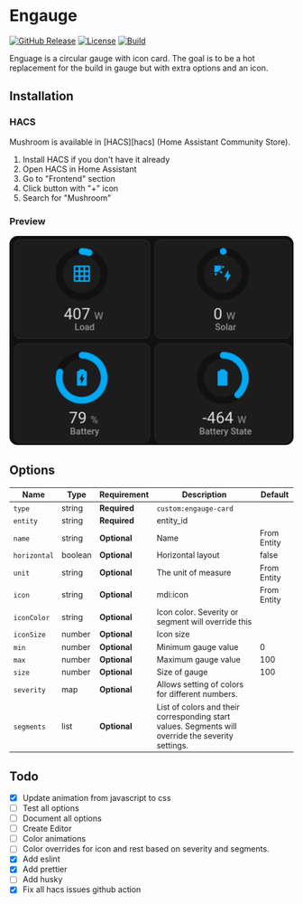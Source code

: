 # Engauge

[![GitHub Release][releases-shield]][releases]
[![License][license-shield]](LICENSE)
[![Build][build-shield]][build]

Enguage is a circular gauge with icon card. The goal is to be a hot replacement for the build in gauge but with extra options and an icon.

## Installation

### HACS

Mushroom is available in [HACS][hacs] (Home Assistant Community Store).

1. Install HACS if you don't have it already
2. Open HACS in Home Assistant
3. Go to "Frontend" section
4. Click button with "+" icon
5. Search for "Mushroom"

### Preview

![preview](images/preview.svg)

## Options

| Name         | Type    | Requirement  | Description                                                                                        | Default     |
| ------------ | ------- | ------------ | -------------------------------------------------------------------------------------------------- | ----------- |
| `type`       | string  | **Required** | `custom:engauge-card`                                                                              |             |
| `entity`     | string  | **Required** | entity_id                                                                                          |             |
| `name`       | string  | **Optional** | Name                                                                                               | From Entity |
| `horizontal` | boolean | **Optional** | Horizontal layout                                                                                  | false       |
| `unit`       | string  | **Optional** | The unit of measure                                                                                | From Entity |
| `icon`       | string  | **Optional** | mdi:icon                                                                                           | From Entity |
| `iconColor`  | string  | **Optional** | Icon color. Severity or segment will override this                                                 |             |
| `iconSize`   | number  | **Optional** | Icon size                                                                                          |             |
| `min`        | number  | **Optional** | Minimum gauge value                                                                                | 0           |
| `max`        | number  | **Optional** | Maximum gauge value                                                                                | 100         |
| `size`       | number  | **Optional** | Size of gauge                                                                                      | 100         |
| `severity`   | map     | **Optional** | Allows setting of colors for different numbers.                                                    |             |
| `segments`   | list    | **Optional** | List of colors and their corresponding start values. Segments will override the severity settings. |             |

## Todo

- [x] Update animation from javascript to css
- [ ] Test all options
- [ ] Document all options
- [ ] Create Editor
- [ ] Color animations
- [ ] Color overrides for icon and rest based on severity and segments.
- [x] Add eslint
- [x] Add prettier
- [ ] Add husky
- [x] Fix all hacs issues github action

[releases-shield]: https://img.shields.io/github/v/release/jacokok/engauge.svg?style=for-the-badge
[releases]: https://github.com/jacokok/engauge/releases
[license-shield]: https://img.shields.io/github/license/jacokok/engauge.svg?style=for-the-badge
[build]: https://github.com/jacokok/engauge/actions/workflows/build.yml
[build-shield]: https://img.shields.io/github/workflow/status/jacokok/engauge/Build?style=for-the-badge